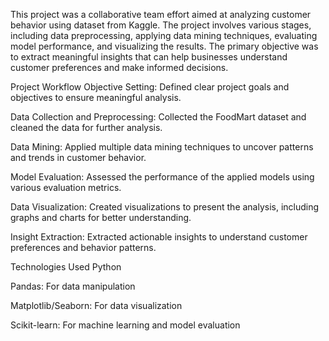 This project was a collaborative team effort aimed at analyzing customer behavior using  dataset from Kaggle. The project involves various stages, including data preprocessing, applying data mining techniques, evaluating model performance, and visualizing the results. The primary objective was to extract meaningful insights that can help businesses understand customer preferences and make informed decisions.

Project Workflow
Objective Setting: Defined clear project goals and objectives to ensure meaningful analysis.

Data Collection and Preprocessing: Collected the FoodMart dataset and cleaned the data for further analysis.

Data Mining: Applied multiple data mining techniques to uncover patterns and trends in customer behavior.

Model Evaluation: Assessed the performance of the applied models using various evaluation metrics.

Data Visualization: Created visualizations to present the analysis, including graphs and charts for better understanding.

Insight Extraction: Extracted actionable insights to understand customer preferences and behavior patterns.

Technologies Used
Python

Pandas: For data manipulation

Matplotlib/Seaborn: For data visualization

Scikit-learn: For machine learning and model evaluation
